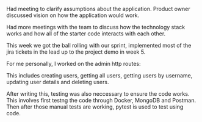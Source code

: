 Had meeting to clarify assumptions about the application. Product owner discussed vision on how the application would work. 

Had more meetings with the team to discuss how the technology stack works and how all of the starter code interacts with each other. 

This week we got the ball rolling with our sprint, implemented most of the jira tickets in the lead up to the project demo in week 5. 

For me personally, I worked on the admin http routes:

This includes creating users, getting all users, getting users by username, updating user details and deleting users. 

After writing this, testing was also neccessary to ensure the code works. This involves first testng the code through Docker, MongoDB and Postman. Then after those manual tests are working, pytest is used to test using code. 